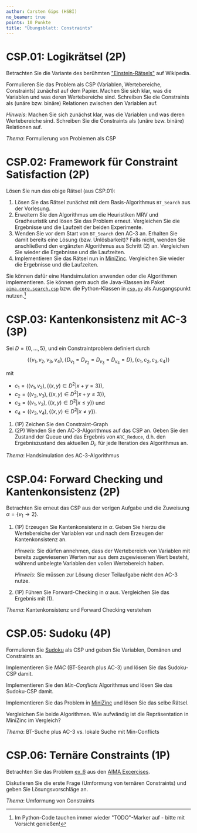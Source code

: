 ```yaml
---
author: Carsten Gips (HSBI)
no_beamer: true
points: 10 Punkte
title: "Übungsblatt: Constraints"
---
```


# CSP.01: Logikrätsel (2P)

Betrachten Sie die Variante des berühmten
["Einstein-Rätsels"](https://de.wikipedia.org/wiki/Zebrar%C3%A4tsel) auf Wikipedia.

Formulieren Sie das Problem als CSP (Variablen, Wertebereiche, Constraints) zunächst
auf dem Papier. Machen Sie sich klar, was die Variablen und was deren Wertebereiche
sind. Schreiben Sie die Constraints als (unäre bzw. binäre) Relationen zwischen den
Variablen auf.

*Hinweis*: Machen Sie sich zunächst klar, was die Variablen und was deren
Wertebereiche sind. Schreiben Sie die Constraints als (unäre bzw. binäre) Relationen
auf.

*Thema*: Formulierung von Problemen als CSP

# CSP.02: Framework für Constraint Satisfaction (2P)

Lösen Sie nun das obige Rätsel (aus CSP.01):

1.  Lösen Sie das Rätsel zunächst mit dem Basis-Algorithmus `BT_Search` aus der
    Vorlesung.
2.  Erweitern Sie den Algorithmus um die Heuristiken MRV und Gradheuristik und lösen
    Sie das Problem erneut. Vergleichen Sie die Ergebnisse und die Laufzeit der
    beiden Experimente.
3.  Wenden Sie vor dem Start von `BT_Search` den AC-3 an. Erhalten Sie damit bereits
    eine Lösung (bzw. Unlösbarkeit)? Falls nicht, wenden Sie anschließend den
    ergänzten Algorithmus aus Schritt (2) an. Vergleichen Sie wieder die Ergebnisse
    und die Laufzeiten.
4.  Implementieren Sie das Rätsel nun in [MiniZinc](https://www.minizinc.org/).
    Vergleichen Sie wieder die Ergebnisse und die Laufzeiten.

Sie können dafür eine Handsimulation anwenden oder die Algorithmen implementieren.
Sie können gern auch die Java-Klassen im Paket
[`aima.core.search.csp`](https://github.com/aimacode/aima-java/tree/AIMA3e/aima-core/src/main/java/aima/core/search/csp)
bzw. die Python-Klassen in
[`csp.py`](https://github.com/aimacode/aima-python/blob/master/csp.py) als
Ausgangspunkt nutzen.[^1]

# CSP.03: Kantenkonsistenz mit AC-3 (3P)

Sei $D=\lbrace 0, \ldots, 5 \rbrace$, und ein Constraintproblem definiert durch

$$\langle
    \lbrace v_1, v_2, v_3, v_4 \rbrace,
    \lbrace D_{v_1} = D_{v_2} = D_{v_3} = D_{v_4} = D \rbrace,
    \lbrace c_1, c_2, c_3, c_4 \rbrace
\rangle$$

mit

-   $c_1=\left((v_1,v_2), \lbrace (x,y) \in D^2 | x+y = 3 \rbrace\right)$,
-   $c_2=\left((v_2,v_3), \lbrace (x,y) \in D^2 | x+y \le 3 \rbrace\right)$,
-   $c_3=\left((v_1,v_3), \lbrace (x,y) \in D^2 | x \le y \rbrace\right)$ und
-   $c_4=\left((v_3,v_4), \lbrace (x,y) \in D^2 | x \ne y \rbrace\right)$.

1.  (1P) Zeichen Sie den Constraint-Graph
2.  (2P) Wenden Sie den AC-3-Algorithmus auf das CSP an. Geben Sie den Zustand der
    Queue und das Ergebnis von `ARC_Reduce`, d.h. den Ergebniszustand des aktuellen
    $D_i$, für jede Iteration des Algorithmus an.

*Thema*: Handsimulation des AC-3-Algorithmus

# CSP.04: Forward Checking und Kantenkonsistenz (2P)

Betrachten Sie erneut das CSP aus der vorigen Aufgabe und die Zuweisung
$\alpha = \lbrace v_1 \to  2 \rbrace$.

1.  (1P) Erzeugen Sie Kantenkonsistenz in $\alpha$. Geben Sie hierzu die
    Wertebereiche der Variablen vor und nach dem Erzeugen der Kantenkonsistenz an.

    *Hinweis*: Sie dürfen annehmen, dass der Wertebereich von Variablen mit bereits
    zugewiesenen Werten nur aus dem zugewiesenen Wert besteht, während unbelegte
    Variablen den vollen Wertebereich haben.

    *Hinweis*: Sie müssen zur Lösung dieser Teilaufgabe nicht den AC-3 nutze.

2.  (1P) Führen Sie Forward-Checking in $\alpha$ aus. Vergleichen Sie das Ergebnis
    mit (1).

*Thema*: Kantenkonsistenz und Forward Checking verstehen

# CSP.05: Sudoku (4P)

Formulieren Sie [Sudoku](https://en.wikipedia.org/wiki/Sudoku) als CSP und geben Sie
Variablen, Domänen und Constraints an.

Implementieren Sie *MAC* (BT-Search plus AC-3) und lösen Sie das Sudoku-CSP damit.

Implementieren Sie den *Min-Conflicts* Algorithmus und lösen Sie das Sudoku-CSP
damit.

Implementieren Sie das Problem in [MiniZinc](https://www.minizinc.org/) und lösen
Sie das selbe Rätsel.

Vergleichen Sie beide Algorithmen. Wie aufwändig ist die Repräsentation in MiniZinc
im Vergleich?

*Thema*: BT-Suche plus AC-3 vs. lokale Suche mit Min-Conflicts

# CSP.06: Ternäre Constraints (1P)

Betrachten Sie das Problem
[ex_6](https://github.com/aimacode/aima-exercises/blob/master/markdown/6-Constraint-Satisfaction-Problems/exercises/ex_6/question.md)
aus den [AIMA Excercises](https://github.com/aimacode/aima-exercises).

Diskutieren Sie die erste Frage (Umformung von ternären Constraints) und geben Sie
Lösungsvorschläge an.

*Thema*: Umformung von Constraints

[^1]: Im Python-Code tauchen immer wieder "TODO"-Marker auf - bitte mit Vorsicht
    genießen!
